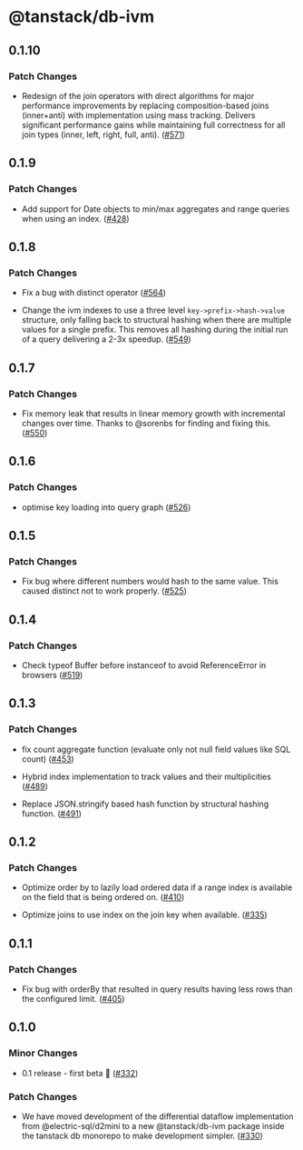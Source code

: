 # @tanstack/db-ivm

## 0.1.10

### Patch Changes

- Redesign of the join operators with direct algorithms for major performance improvements by replacing composition-based joins (inner+anti) with implementation using mass tracking. Delivers significant performance gains while maintaining full correctness for all join types (inner, left, right, full, anti). ([#571](https://github.com/TanStack/db/pull/571))

## 0.1.9

### Patch Changes

- Add support for Date objects to min/max aggregates and range queries when using an index. ([#428](https://github.com/TanStack/db/pull/428))

## 0.1.8

### Patch Changes

- Fix a bug with distinct operator ([#564](https://github.com/TanStack/db/pull/564))

- Change the ivm indexes to use a three level `key->prefix->hash->value` structure, only falling back to structural hashing when there are multiple values for a single prefix. This removes all hashing during the initial run of a query delivering a 2-3x speedup. ([#549](https://github.com/TanStack/db/pull/549))

## 0.1.7

### Patch Changes

- Fix memory leak that results in linear memory growth with incremental changes over time. Thanks to @sorenbs for finding and fixing this. ([#550](https://github.com/TanStack/db/pull/550))

## 0.1.6

### Patch Changes

- optimise key loading into query graph ([#526](https://github.com/TanStack/db/pull/526))

## 0.1.5

### Patch Changes

- Fix bug where different numbers would hash to the same value. This caused distinct not to work properly. ([#525](https://github.com/TanStack/db/pull/525))

## 0.1.4

### Patch Changes

- Check typeof Buffer before instanceof to avoid ReferenceError in browsers ([#519](https://github.com/TanStack/db/pull/519))

## 0.1.3

### Patch Changes

- fix count aggregate function (evaluate only not null field values like SQL count) ([#453](https://github.com/TanStack/db/pull/453))

- Hybrid index implementation to track values and their multiplicities ([#489](https://github.com/TanStack/db/pull/489))

- Replace JSON.stringify based hash function by structural hashing function. ([#491](https://github.com/TanStack/db/pull/491))

## 0.1.2

### Patch Changes

- Optimize order by to lazily load ordered data if a range index is available on the field that is being ordered on. ([#410](https://github.com/TanStack/db/pull/410))

- Optimize joins to use index on the join key when available. ([#335](https://github.com/TanStack/db/pull/335))

## 0.1.1

### Patch Changes

- Fix bug with orderBy that resulted in query results having less rows than the configured limit. ([#405](https://github.com/TanStack/db/pull/405))

## 0.1.0

### Minor Changes

- 0.1 release - first beta 🎉 ([#332](https://github.com/TanStack/db/pull/332))

### Patch Changes

- We have moved development of the differential dataflow implementation from @electric-sql/d2mini to a new @tanstack/db-ivm package inside the tanstack db monorepo to make development simpler. ([#330](https://github.com/TanStack/db/pull/330))

